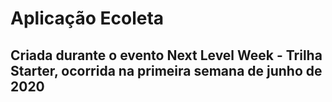 # Aplicação Ecoleta
## Criada durante o evento Next Level Week - Trilha Starter, ocorrida na primeira semana de junho de 2020